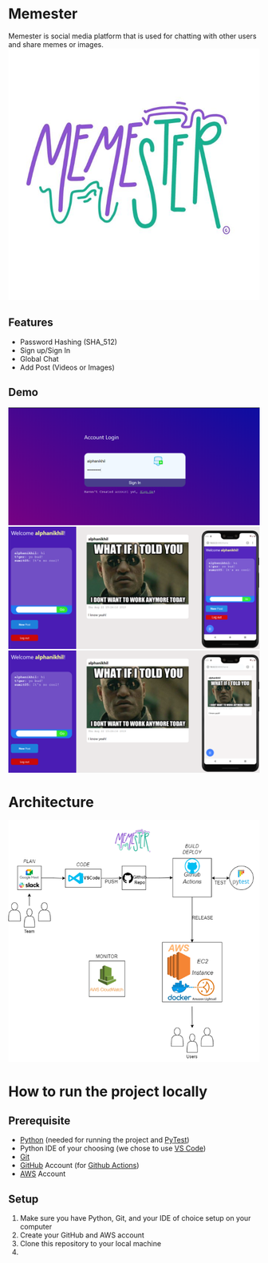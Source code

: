 # Memester
Memester is social media platform that is used for chatting with other users and share memes or images.
![logo](demo/logo.jpg)

## Features
- Password Hashing (SHA_512)
- Sign up/Sign In
- Global Chat
- Add Post (Videos or Images)

## Demo
![Sign Up UI](demo/demo1.png)
![Sign Up UI](demo/demo2.png)
![Sign Up UI](demo/demo3.png)

# Architecture  
![diagram](demo/diagram.png)

# How to run the project locally
## Prerequisite
- [Python](https://www.python.org/) (needed for running the project and [PyTest](https://docs.pytest.org/en/7.2.x/))
- Python IDE of your choosing (we chose to use [VS Code](https://code.visualstudio.com/))
- [Git](https://github.com/git-guides/install-git)
- [GitHub](https://github.com/) Account (for [Github Actions](https://github.com/features/actions))
- [AWS](https://aws.amazon.com/) Account

## Setup

1. Make sure you have Python, Git, and your IDE of choice setup on your computer
2. Create your GitHub and AWS account
3. Clone this repository to your local machine
4. 
